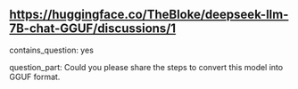 ## https://huggingface.co/TheBloke/deepseek-llm-7B-chat-GGUF/discussions/1

contains_question: yes

question_part: Could you please share the steps to convert this model into GGUF format.